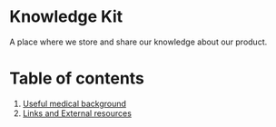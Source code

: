 Knowledge Kit
=============

A place where we store and share our knowledge about our product.

# Table of contents
1. [Useful medical background](./medical-background.md)
2. [Links and External resources](./links-and-resources.md)